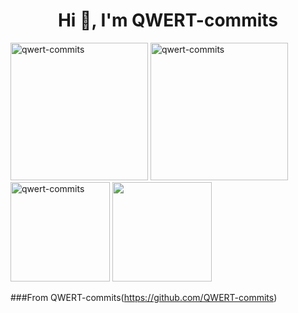 <h1 align="center">Hi 👋, I'm QWERT-commits</h1>

<div align="left">
<span>  </span>
<img height="220px" src="https://github-readme-stats.vercel.app/api/top-langs?username=qwert-commits&show_icons=true&theme=dark&bg_color=151515&locale=en&layout=compact&hide_border=true&langs_count=8&layout=compact" alt="qwert-commits" /><span>  </span><img height="220px" src="https://github-readme-stats.vercel.app/api?username=qwert-commits&show_icons=true&theme=dark&bg_color=151515&locale=en&hide_border=true" alt="qwert-commits" />
<span>  </span>
</div>

<div align="left">
<span>  </span>
<img height="159px" src="https://github-readme-streak-stats.herokuapp.com/?user=qwert-commits&theme=dark&bg_color=0f0f0f&hide_border=true" alt="qwert-commits" /><span>  </span><img height="159px" src="https://github-readme-stats.vercel.app/api/pin/?username=QWERT-commits&repo=Mathmate&bg_color=151515&hide_border=true"/>
<span>  </span>
</div>

###From QWERT-commits(https://github.com/QWERT-commits)
